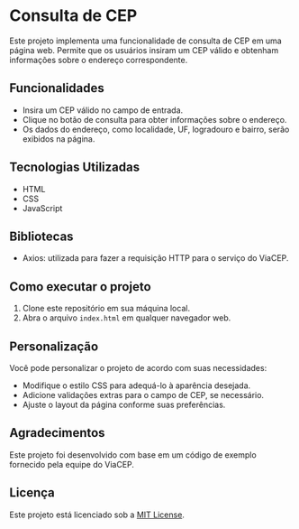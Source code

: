 # Consulta de CEP

Este projeto implementa uma funcionalidade de consulta de CEP em uma página web. Permite que os usuários insiram um CEP válido e obtenham informações sobre o endereço correspondente.

## Funcionalidades

- Insira um CEP válido no campo de entrada.
- Clique no botão de consulta para obter informações sobre o endereço.
- Os dados do endereço, como localidade, UF, logradouro e bairro, serão exibidos na página.

## Tecnologias Utilizadas

- HTML
- CSS
- JavaScript

## Bibliotecas

- Axios: utilizada para fazer a requisição HTTP para o serviço do ViaCEP.

## Como executar o projeto

1. Clone este repositório em sua máquina local.
2. Abra o arquivo `index.html` em qualquer navegador web.

## Personalização

Você pode personalizar o projeto de acordo com suas necessidades:

- Modifique o estilo CSS para adequá-lo à aparência desejada.
- Adicione validações extras para o campo de CEP, se necessário.
- Ajuste o layout da página conforme suas preferências.

## Agradecimentos

Este projeto foi desenvolvido com base em um código de exemplo fornecido pela equipe do ViaCEP.

## Licença

Este projeto está licenciado sob a [MIT License](https://opensource.org/licenses/MIT).
